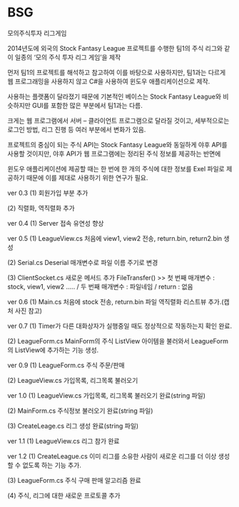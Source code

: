 # BSG
모의주식투자 리그게임



 2014년도에 외국의 Stock Fantasy League 프로젝트를 수행한 팀1의 주식 리그와 같이 일종의 ‘모의 주식 투자 리그 게임’을 제작
 
 먼저 팀1의 프로젝트를 해석하고 참고하여 이를 바탕으로 사용하지만, 팀1과는 다르게 웹 프로그래밍을 사용하지 않고 C#을 사용하여 윈도우 애플리케이션으로 제작.

 사용하는 플랫폼이 달라졌기 때문에 기본적인 베이스는 Stock Fantasy League와 비슷하지만 GUI를 포함한 많은 부분에서 팀1과는 다름. 
 
 크게는 웹 프로그램에서 서버 – 클라이언트 프로그램으로 달라질 것이고, 세부적으로는 로그인 방법, 리그 진행 등 여러 부분에서 변화가 있음. 
 
 프로젝트의 중심이 되는 주식 API는 Stock Fantasy League와 동일하게 야후 API를 사용할 것이지만, 야후 API가 웹 프로그램에는 정리된 주식 정보를 제공하는 반면에 
 
 윈도우 애플리케이션에 제공할 때는 한 번에 한 개의 주식에 대한 정보를 Exel 파일로 제공하기 때문에 이를 제대로 사용하기 위한 연구가 필요.
 
 
 ver 0.3
(1) 회원가입 부분 추가

(2) 직렬화, 역직렬화 추가

ver 0.4
(1) Server 접속 유연성 향상

ver 0.5
(1) LeagueView.cs
처음에 view1, view2 전송, return.bin, return2.bin 생성

(2) Serial.cs
Deserial 매개변수로 파일 이름 주기로 변경

(3) ClientSocket.cs
새로운 메서드 추가
FileTransfer() >> 첫 번째 매개변수 : stock, view1, view2 ..... / 두 번째 매개변수 : 파일네임 / return : 없음

ver 0.6
(1) Main.cs
처음에 stock 전송, return.bin 파일 역직렬화
리스트뷰 추가.(캡처 사진 참고)

ver 0.7
(1) Timer가 다른 대화상자가 실행중일 때도 정상적으로 작동하는지 확인 완료.

(2) LeagueForm.cs
MainForm의 주식 ListView 아이템을 불러와서 LeagueForm의 ListView에 추가하는 기능 생성.

ver 0.9
(1) LeagueForm.cs 주식 주문/판매

(2) LeagueView.cs 가입목록, 리그목록 불러오기

ver 1.0
(1) LeagueView.cs
가입목록, 리그목록 불러오기 완료(string 파일)

(2) MainForm.cs
주식정보 불러오기 완료(string 파일)

(3) CreateLeage.cs
리그 생성 완료(string 파일)

ver 1.1
(1) LeagueView.cs
리그 참가 완료

ver 1.2
(1) CreateLeague.cs
이미 리그를 소유한 사람이 새로운 리그를 더 이상 생성할 수 없도록 하는 기능 추가.

(3) LeagueForm.cs
주식 구매 판매 알고리즘 완료

(4) 주식, 리그에 대한 새로운 프로토콜 추가
